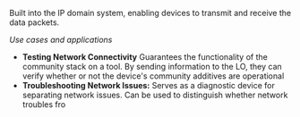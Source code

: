 Built into the IP domain system, enabling devices to transmit and receive the data packets.

*Use cases and applications*
* **Testing Network Connectivity** Guarantees the functionality of the community stack on a tool. By sending information to the LO, they can verify whether or not the device's community additives are operational
* **Troubleshooting Network Issues:** Serves as a diagnostic device for separating network issues. Can be used to distinguish whether network troubles fro